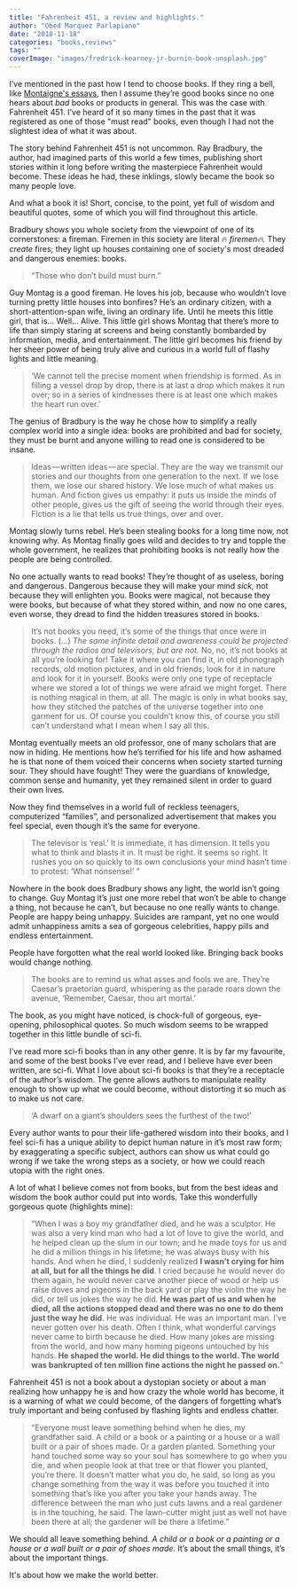 ```yaml
---
title: "Fahrenheit 451, a review and highlights."
author: "Obed Marquez Parlapiano"
date: "2018-11-18"
categories: "books,reviews"
tags: ""
coverImage: "images/fredrick-kearney-jr-burnin-book-unsplash.jpg"
---
```


I’ve mentioned in the past how I tend to choose books. If they ring a bell, like [Montaigne's essays](https://obedparla.com/books/reviews/the-casual-exacerbating-philosophy-of-montaigne/), then I assume they’re good books since no one hears about _bad_ books or products in general. This was the case with Fahrenheit 451. I've heard of it so many times in the past that it was registered as one of those "must read" books, even though I had not the slightest idea of what it was about.

The story behind Fahrenheit 451 is not uncommon. Ray Bradbury, the author, had imagined parts of this world a few times, publishing short stories within it long before writing the masterpiece Fahrenheit would become. These ideas he had, these inklings, slowly became the book so many people love.

And what a book it is! Short, concise, to the point, yet full of wisdom and beautiful quotes, some of which you will find throughout this article.

Bradbury shows you whole society from the viewpoint of one of its cornerstones: a fireman. Firemen in this society are literal 🔥 _firemen🔥._ They _create_ fires; they light up houses containing one of society's most dreaded and dangerous enemies: books.

> “Those who don’t build must burn.”

Guy Montag is a good fireman. He loves his job, because who wouldn’t love turning pretty little houses into bonfires? He’s an ordinary citizen, with a short-attention-span wife, living an ordinary life. Until he meets this little girl, that is… Well... Alive. This little girl shows Montag that there’s more to life than simply staring at screens and being constantly bombarded by information, media, and entertainment. The little girl becomes his friend by her sheer power of being truly alive and curious in a world full of flashy lights and little meaning.

> ‘We cannot tell the precise moment when friendship is formed. As in filling a vessel drop by drop, there is at last a drop which makes it run over; so in a series of kindnesses there is at least one which makes the heart run over.’

The genius of Bradbury is the way he chose how to simplify a really complex world into a single idea: books are prohibited and bad for society, they must be burnt and anyone willing to read one is considered to be insane.

> Ideas — written ideas — are special. They are the way we transmit our stories and our thoughts from one generation to the next. If we lose them, we lose our shared history. We lose much of what makes us human. And fiction gives us empathy: it puts us inside the minds of other people, gives us the gift of seeing the world through their eyes. Fiction is a lie that tells us true things, over and over.

Montag slowly turns rebel. He’s been stealing books for a long time now, not knowing why. As Montag finally goes wild and decides to try and topple the whole government, he realizes that prohibiting books is not really how the people are being controlled.

No one actually wants to read books! They’re thought of as useless, boring and dangerous. Dangerous because they will make your mind _sick,_ not because they will enlighten you. Books were magical, not because they were books, but because of what they stored within, and now no one cares, even worse, they dread to find the hidden treasures stored in books.

> It’s not books you need, it’s some of the things that once were in books. (…) _The same infinite detail and awareness could be projected through the radios and televisors, but are not._ No, no, it’s not books at all you’re looking for! Take it where you can find it, in old phonograph records, old motion pictures, and in old friends; look for it in nature and look for it in yourself. Books were only one type of receptacle where we stored a lot of things we were afraid we might forget. There is nothing magical in them, at all. The magic is only in what books say, how they stitched the patches of the universe together into one garment for us. Of course you couldn’t know this, of course you still can’t understand what I mean when I say all this.

Montag eventually meets an old professor, one of many scholars that are now in hiding. He mentions how he’s terrified for his life and how ashamed he is that none of them voiced their concerns when society started turning sour. They should have fought! They were the guardians of knowledge, common sense and humanity, yet they remained silent in order to guard their own lives.

Now they find themselves in a world full of reckless teenagers, computerized “families”, and personalized advertisement that makes you feel special, even though it’s the same for everyone.

> The televisor is ‘real.’ It is immediate, it has dimension. It tells you what to think and blasts it in. It must be right. It seems so right. It rushes you on so quickly to its own conclusions your mind hasn’t time to protest: ‘What nonsense!’ ”

Nowhere in the book does Bradbury shows any light, the world isn’t going to change. Guy Montag it’s just one more rebel that won’t be able to change a thing, not because he can’t, but because no one really wants to change. People are happy being unhappy. Suicides are rampant, yet no one would admit unhappiness amits a sea of gorgeous celebrities, happy pills and endless entertainment.

People have forgotten what the real world looked like. Bringing back books would change nothing.

> The books are to remind us what asses and fools we are. They’re Caesar’s praetorian guard, whispering as the parade roars down the avenue, ‘Remember, Caesar, thou art mortal.’

The book, as you might have noticed, is chock-full of gorgeous, eye-opening, philosophical quotes. So much wisdom seems to be wrapped together in this little bundle of sci-fi.

I’ve read more sci-fi books than in any other genre. It is by far my favourite, and some of the best books I’ve ever read, and I believe have ever been written, are sci-fi. What I love about sci-fi books is that they’re a receptacle of the author’s wisdom. The genre allows authors to manipulate reality enough to show up what we could become, without distorting it so much as to make us not care.

> ‘A dwarf on a giant’s shoulders sees the furthest of the two!’

Every author wants to pour their life-gathered wisdom into their books, and I feel sci-fi has a unique ability to depict human nature in it’s most raw form; by exaggerating a specific subject, authors can show us what could go wrong if we take the wrong steps as a society, or how we could reach utopia with the right ones.

A lot of what I believe comes not from books, but from the best ideas and wisdom the book author could put into words. Take this wonderfully gorgeous quote (highlights mine):

> “When I was a boy my grandfather died, and he was a sculptor. He was also a very kind man who had a lot of love to give the world, and he helped clean up the slum in our town; and he made toys for us and he did a million things in his lifetime; he was always busy with his hands. And when he died, I suddenly realized **I wasn’t crying for him at all, but for all the things he did**. I cried because he would never do them again, he would never carve another piece of wood or help us raise doves and pigeons in the back yard or play the violin the way he did, or tell us jokes the way he did. **He was part of us and when he died, all the actions stopped dead and there was no one to do them just the way he did**. He was individual. He was an important man. I’ve never gotten over his death. Often I think, what wonderful carvings never came to birth because he died. How many jokes are missing from the world, and how many homing pigeons untouched by his hands. **He shaped the world. He did things to the world. The world was bankrupted of ten million fine actions the night he passed on.**”

Fahrenheit 451 is not a book about a dystopian society or about a man realizing how unhappy he is and how crazy the whole world has become, it is a warning of what _we_ could become, of the dangers of forgetting what’s truly important and being confused by flashing lights and endless chatter.

> “Everyone must leave something behind when he dies, my grandfather said. A child or a book or a painting or a house or a wall built or a pair of shoes made. Or a garden planted. Something your hand touched some way so your soul has somewhere to go when you die, and when people look at that tree or that flower you planted, you’re there. It doesn’t matter what you do, he said, so long as you change something from the way it was before you touched it into something that’s like you after you take your hands away. The difference between the man who just cuts lawns and a real gardener is in the touching, he said. The lawn-cutter might just as well not have been there at all; the gardener will be there a lifetime.”

We should all leave something behind. _A child or a book or a painting or a house or a wall built or a pair of shoes made._ It’s about the small things, it’s about the important things.

It's about how we make the world better.
